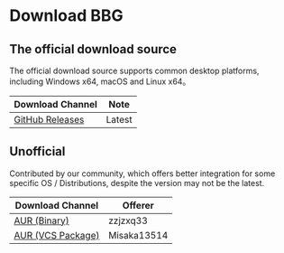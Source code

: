# Download BBG

## The official download source

The official download source supports common desktop platforms, including Windows x64, macOS and Linux x64。

| Download Channel | Note |
| --- | --- |
| [GitHub Releases](https://github.com/baiyang-lzy/bbg/releases) | Latest |

## Unofficial

Contributed by our community, which offers better integration for some specific OS / Distributions, despite the version may not be the latest.

| Download Channel | Offerer |
| --- | --- |
| [AUR (Binary)](https://aur.archlinux.org/packages/bbg/) | zzjzxq33 |
| [AUR (VCS Package)](https://aur.archlinux.org/packages/bbg-git/) | Misaka13514 |
